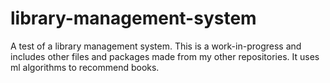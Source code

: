 # library-management-system
A test of a library management system. This is a work-in-progress and includes other files and packages made from my other repositories. It uses ml algorithms to recommend books.
